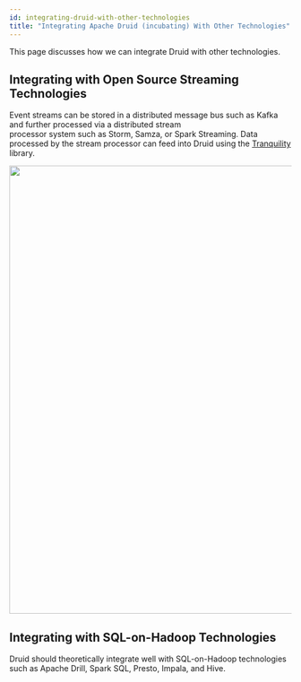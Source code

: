 ```yaml
---
id: integrating-druid-with-other-technologies
title: "Integrating Apache Druid (incubating) With Other Technologies"
---
```


<!--
  ~ Licensed to the Apache Software Foundation (ASF) under one
  ~ or more contributor license agreements.  See the NOTICE file
  ~ distributed with this work for additional information
  ~ regarding copyright ownership.  The ASF licenses this file
  ~ to you under the Apache License, Version 2.0 (the
  ~ "License"); you may not use this file except in compliance
  ~ with the License.  You may obtain a copy of the License at
  ~
  ~   http://www.apache.org/licenses/LICENSE-2.0
  ~
  ~ Unless required by applicable law or agreed to in writing,
  ~ software distributed under the License is distributed on an
  ~ "AS IS" BASIS, WITHOUT WARRANTIES OR CONDITIONS OF ANY
  ~ KIND, either express or implied.  See the License for the
  ~ specific language governing permissions and limitations
  ~ under the License.
  -->


This page discusses how we can integrate Druid with other technologies. 

## Integrating with Open Source Streaming Technologies

Event streams can be stored in a distributed message bus such as Kafka and further processed via a distributed stream  
processor system such as Storm, Samza, or Spark Streaming. Data processed by the stream processor can feed into Druid using 
the [Tranquility](https://github.com/druid-io/tranquility) library.

<img src="../../img/druid-production.png" width="800"/>

## Integrating with SQL-on-Hadoop Technologies

Druid should theoretically integrate well with SQL-on-Hadoop technologies such as Apache Drill, Spark SQL, Presto, Impala, and Hive.
